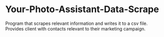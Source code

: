 # Your-Photo-Assistant-Data-Scrape
Program that scrapes relevant information and writes it to a csv file. Provides client with contacts relevant to their marketing campaign.

